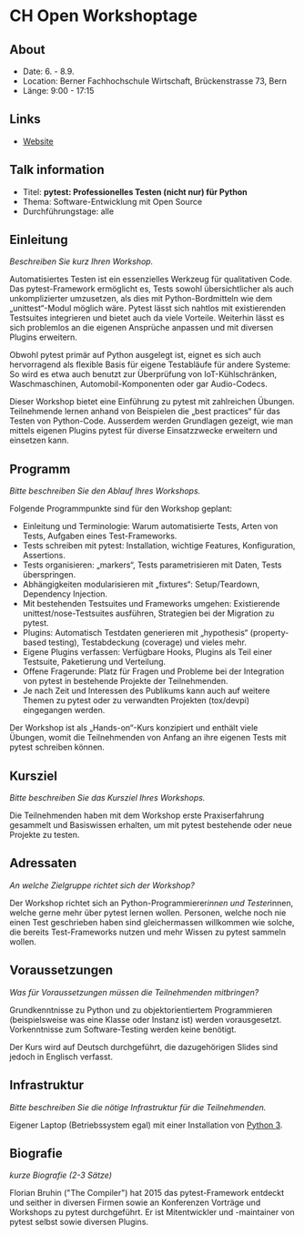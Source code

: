 # CH Open Workshoptage

## About

- Date: 6. - 8.9.
- Location: Berner Fachhochschule Wirtschaft, Brückenstrasse 73, Bern
- Länge: 9:00 - 17:15

## Links

- [Website](https://workshoptage.ch/)

## Talk information

- Titel: **pytest: Professionelles Testen (nicht nur) für Python**
- Thema: Software-Entwicklung mit Open Source
- Durchführungstage: alle

## Einleitung

*Beschreiben Sie kurz Ihren Workshop.*

Automatisiertes Testen ist ein essenzielles Werkzeug für qualitativen Code. Das pytest-Framework ermöglicht es, Tests sowohl übersichtlicher als auch unkomplizierter umzusetzen, als dies mit Python-Bordmitteln wie dem „unittest“-Modul möglich wäre. Pytest lässt sich nahtlos mit existierenden Testsuites integrieren und bietet auch da viele Vorteile. Weiterhin lässt es sich problemlos an die eigenen Ansprüche anpassen und mit diversen Plugins erweitern.

Obwohl pytest primär auf Python ausgelegt ist, eignet es sich auch hervorragend als flexible Basis für eigene Testabläufe für andere Systeme: So wird es etwa auch benutzt zur Überprüfung von IoT-Kühlschränken, Waschmaschinen, Automobil-Komponenten oder gar Audio-Codecs.

Dieser Workshop bietet eine Einführung zu pytest mit zahlreichen Übungen. Teilnehmende lernen anhand von Beispielen die „best practices“ für das Testen von Python-Code. Ausserdem werden Grundlagen gezeigt, wie man mittels eigenen Plugins pytest für diverse Einsatzzwecke erweitern und einsetzen kann.

## Programm

*Bitte beschreiben Sie den Ablauf Ihres Workshops.*

Folgende Programmpunkte sind für den Workshop geplant:

- Einleitung und Terminologie: Warum automatisierte Tests, Arten von Tests, Aufgaben eines Test-Frameworks.
- Tests schreiben mit pytest: Installation, wichtige Features, Konfiguration, Assertions.
- Tests organisieren: „markers“, Tests parametrisieren mit Daten, Tests überspringen.
- Abhängigkeiten modularisieren mit „fixtures“: Setup/Teardown, Dependency Injection.
- Mit bestehenden Testsuites und Frameworks umgehen: Existierende unittest/nose-Testsuites ausführen, Strategien bei der Migration zu pytest.
- Plugins: Automatisch Testdaten generieren mit „hypothesis“ (property-based testing), Testabdeckung (coverage) und vieles mehr.
- Eigene Plugins verfassen: Verfügbare Hooks, Plugins als Teil einer Testsuite, Paketierung und Verteilung.
- Offene Fragerunde: Platz für Fragen und Probleme bei der Integration von pytest in bestehende Projekte der Teilnehmenden.
- Je nach Zeit und Interessen des Publikums kann auch auf weitere Themen zu pytest oder zu verwandten Projekten (tox/devpi) eingegangen werden.

Der Workshop ist als „Hands-on“-Kurs konzipiert und enthält viele Übungen, womit die Teilnehmenden von Anfang an ihre eigenen Tests mit pytest schreiben können.

## Kursziel

*Bitte beschreiben Sie das Kursziel Ihres Workshops.*

Die Teilnehmenden haben mit dem Workshop erste Praxiserfahrung gesammelt und Basiswissen erhalten, um mit pytest bestehende oder neue Projekte zu testen.

## Adressaten

*An welche Zielgruppe richtet sich der Workshop?*


Der Workshop richtet sich an Python-Programmierer*innen und Tester*innen, welche gerne mehr über pytest lernen wollen. Personen, welche noch nie einen Test geschrieben haben sind gleichermassen willkommen wie solche, die bereits Test-Frameworks nutzen und mehr Wissen zu pytest sammeln wollen.

## Voraussetzungen

*Was für Voraussetzungen müssen die Teilnehmenden mitbringen?*

Grundkenntnisse zu Python und zu objektorientiertem Programmieren (beispielsweise was eine Klasse oder Instanz ist) werden vorausgesetzt. Vorkenntnisse zum Software-Testing werden keine benötigt.

Der Kurs wird auf Deutsch durchgeführt, die dazugehörigen Slides sind jedoch in Englisch verfasst.

## Infrastruktur

*Bitte beschreiben Sie die nötige Infrastruktur für die Teilnehmenden.*

Eigener Laptop (Betriebssystem egal) mit einer Installation von [Python 3](https://www.python.org).

## Biografie

*kurze Biografie (2-3 Sätze)*

Florian Bruhin ("The Compiler") hat 2015 das pytest-Framework entdeckt und seither in diversen Firmen sowie an Konferenzen Vorträge und Workshops zu pytest durchgeführt. Er ist Mitentwickler und -maintainer von pytest selbst sowie diversen Plugins.
